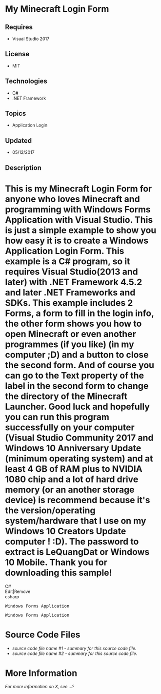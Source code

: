 # My Minecraft Login Form
## Requires
- Visual Studio 2017
## License
- MIT
## Technologies
- C#
- .NET Framework
## Topics
- Application Login
## Updated
- 05/12/2017
## Description

<h1>This is my Minecraft Login Form for anyone who loves Minecraft and programming with Windows Forms Application with Visual Studio. This is just a simple example to show you how easy it is to create a Windows Application Login Form. This example is a C# program,
 so it requires Visual Studio(2013 and later) with .NET Framework 4.5.2 and later .NET Frameworks and SDKs. This example includes 2 Forms, a form to fill in the login info, the other form shows you how to open Minecraft or even another programmes (if you like)
 (in my computer ;D) and a button to close the second form. And of course you can go to the Text property of the label in the second form to change the directory of the Minecraft Launcher. Good luck and hopefully you can run this program successfully on your
 computer (Visual Studio Community 2017 and Windows 10 Anniversary Update (minimum operating system) and at least 4 GB of RAM plus to&nbsp;NVIDIA 1080<strong></strong><em></em> chip and a lot of hard drive memory (or an another storage device) is recommend
 because it's the version/operating system/hardware that I use on my Windows 10 Creators Update computer ! :D). The password to extract is LeQuangDat or Windows 10 Mobile<span>. Thank you for downloading this sample!</span></h1>
<div class="scriptcode">
<div class="pluginEditHolder" pluginCommand="mceScriptCode">
<div class="title"><span>C#</span></div>
<div class="pluginLinkHolder"><span class="pluginEditHolderLink">Edit</span>|<span class="pluginRemoveHolderLink">Remove</span></div>
<span class="hidden">csharp</span>
<pre class="hidden">Windows Forms Application</pre>
<div class="preview">
<pre class="csharp">Windows&nbsp;Forms&nbsp;Application</pre>
</div>
</div>
</div>
<h1><span>Source Code Files</span></h1>
<ul>
<li><em>source code file name #1 - summary for this source code file.</em> </li><li><em><em>source code file name #2 - summary for this source code file.</em></em>
</li></ul>
<h1>More Information</h1>
<p><em>For more information on X, see ...?</em></p>
